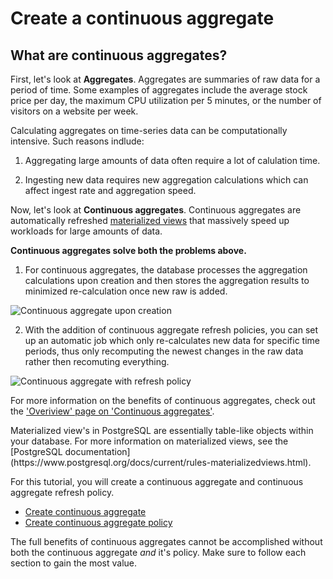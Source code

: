 # Create a continuous aggregate

## What are continuous aggregates?

First, let's look at **Aggregates**. Aggregates are summaries of raw data for a period 
of time. Some examples of aggregates include the average stock price per day, the maximum 
CPU utilization per 5 minutes, or the number of visitors on a website per week.

Calculating aggregates on time-series data can be computationally intensive. Such reasons
indlude:
1. Aggregating large amounts of data often require a lot of calulation time. 

2. Ingesting new data requires new aggregation calculations which can affect ingest rate 
and aggregation speed. 

Now, let's look at **Continuous aggregates**. Continuous aggregates are automatically refreshed 
[materialized views][material-view] that massively speed up workloads for large amounts of data. 

**Continuous aggregates solve both the problems above.**

1. For continuous aggregates, the database processes the aggregation calculations upon creation 
and then stores the aggregation results to minimized re-calculation once new raw is added. 

  <img class="main-content__illustration" src="https://s3.amazonaws.com/assets.timescale.com/docs/images/getting-started/continuous-aggregate.jpg" alt="Continuous aggregate upon creation"/>

2. With the addition of continuous aggregate refresh policies, you can set up an automatic job 
which only re-calculates new data for specific time periods, thus only recomputing the newest 
changes in the raw data rather then recomuting everything. 

  <img class="main-content__illustration" src="https://s3.amazonaws.com/assets.timescale.com/docs/images/getting-started/continuous-aggregate-policy.jpg" alt="Continuous aggregate with refresh policy"/>

For more information on the benefits of continuous aggregates, check out the 
['Overiview' page on 'Continuous aggregates'][cagg-overview].

<highlight type="note">
Materialized view's in PostgreSQL are essentially table-like objects within your database. For more 
information on materialized views, see the [PostgreSQL documentation](https://www.postgresql.org/docs/current/rules-materializedviews.html).
</highlight>

For this tutorial, you will create a continuous aggregate and continuous aggregate 
refresh policy. 
* [Create continuous aggregate][create-cagg-basics]
* [Create continuous aggregate policy][create-cagg-policy]

The full benefits of continuous aggregates cannot be accomplished without both the continuous 
aggregate *and* it's policy. Make sure to follow each section to gain the most value. 


[material-view]: https://www.postgresql.org/docs/current/rules-materializedviews.html
[cagg-overview]: /overview/core-concepts/continuous-aggregates/
[create-cagg-basics]: /getting-started/create-cagg/create-cagg-basics/
[create-cagg-policy]: /getting-started/create-cagg/create-cagg-policy/
